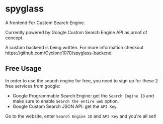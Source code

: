 # spyglass

A frontend For Custom Search Engine.

Currently powered by Google Custom Search Engine API as proof of concept.

A custom backend is being written. For more information checkout https://github.com/Cyclone1070/spyglass-backend

## Free Usage

In order to use the search engine for free, you need to sign up for these 2 free services from google:

-   Google Programmable Search Engine: get the `Search Engine ID` and make sure to enable `Search the entire web` option.
-   Google Custom Search JSON API: get the `API Key`.

Go to the website, enter `Search Engine ID` and `API Key` and you're all set!
